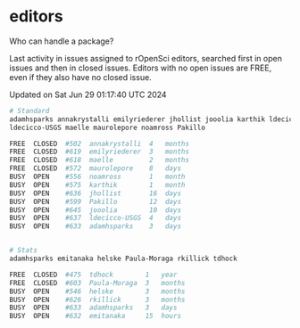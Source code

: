 # editors

Who can handle a package?

Last activity in issues assigned to rOpenSci editors, searched first in open
issues and then in closed issues. Editors with no open issues are FREE, even if
they also have no closed issue.


Updated on Sat Jun 29 01:17:40 UTC 2024

```bash
# Standard
adamhsparks annakrystalli emilyriederer jhollist jooolia karthik ldecicco
ldecicco-USGS maelle maurolepore noamross Pakillo

FREE  CLOSED  #502  annakrystalli  4   months
FREE  CLOSED  #619  emilyriederer  3   months
FREE  CLOSED  #618  maelle         2   months
FREE  CLOSED  #572  maurolepore    8   days
BUSY  OPEN    #556  noamross       1   month
BUSY  OPEN    #575  karthik        1   month
BUSY  OPEN    #636  jhollist       16  days
BUSY  OPEN    #599  Pakillo        12  days
BUSY  OPEN    #645  jooolia        10  days
BUSY  OPEN    #637  ldecicco-USGS  4   days
BUSY  OPEN    #633  adamhsparks    3   days


# Stats
adamhsparks emitanaka helske Paula-Moraga rkillick tdhock

FREE  CLOSED  #475  tdhock        1   year
FREE  CLOSED  #603  Paula-Moraga  3   months
BUSY  OPEN    #546  helske        3   months
BUSY  OPEN    #626  rkillick      3   months
BUSY  OPEN    #633  adamhsparks   3   days
BUSY  OPEN    #632  emitanaka     15  hours
```

